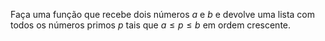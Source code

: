 Faça uma função que recebe dois números $a$ e $b$ e devolve uma lista com todos os números primos $p$ tais que $a \leq p \leq b$ em ordem crescente.